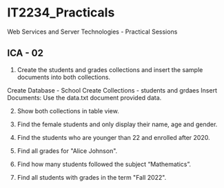 # IT2234_Practicals
Web Services and Server Technologies - Practical Sessions

## ICA - 02


1. Create the students and grades collections and insert the sample documents into both collections. 

Create Database - School
Create Collections - students and grdaes
Insert Documents: Use the data.txt document provided data.



2. Show both collections in table view.

   
3. Find the female students and only display their name, age and gender. 


4. Find the students who are younger than 22 and enrolled after 2020.


5. Find all grades for "Alice Johnson".


6. Find how many students followed the subject “Mathematics”.



7. Find all students with grades in the term "Fall 2022". 
